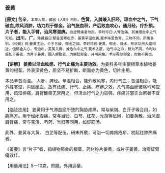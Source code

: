### 姜黄

**[原文]  苦辛**，<small>本草大寒，藏器《大明》曰热。</small>**色黄**，**入脾兼入肝经。理血中之气，下气破血,除风消肿，功力烈于郁金。治气胀血积，产后败血攻心，通月经，疗扑损。片子者，能入手臂，治风寒湿痹。**<small>血虚臂痛者勿用。李时珍曰:人臂治痛，其兼理血中之气可知。</small>**出川、广**。<small>陈藏器曰:郁金苦寒色赤，姜黄辛温色黄,莪术味苦色青。三物不同，所用各别。《经疏》曰:姜黄主治，介乎三棱、郁金之间。李时珍曰:姜黄、郁金、莪术，形状功用大略相近，但郁金入心，专治血，姜黄入脾，兼治血中之气  莪术入肝，治气中之血，稍为不同，今时以扁如干姜者，为片子姜黄，圆入蝉腹者，为蝉肚郁金，并可染色。术形虽似郁金，而色不黄也。</small>

**【讲解】  姜黄以活血祛瘀、行气止痛为主要功效**。为姜科多年生宿根草本植物姜黄的根茎。外表深黄色，质坚不易折断，断面亦为黄色，切片生用。

本品辛苦而温。 人肝、脾经。辛温相合，能外散风寒，内行气血；苦温相合，能外胜寒湿，内破瘀血。故有祛痰、行气、止痛、疗痹之效，凡气滞血瘀诸痛均可应用，风湿痹痛，肩臂酸痛无常用之。但活血行气之力较强，疼痛非邪实血瘀者不宜用之。

【临证应用】 姜黄用于气滞血瘀所致的胸胁疼痛，常与柴胡、白芥子等合用，如胁痛方。用于经闭腹痛，常与当归、白芍、红花、元胡等伍用，如姜黄散。治风湿肩臂痛，常与羌活、芍药、当归等同用，如舒筋汤。

此外，姜黄与大黄、 白芷等配伍，研末外敷，可治一切痈疡疮疖，初起红肿热痛者。

《备要》言“片子”者，指植物郁金的根茎，药材称片姜黄，或片子姜黄，治痹证臂痛效佳。

【用量用法】5一10克，煎服。外用适量。

